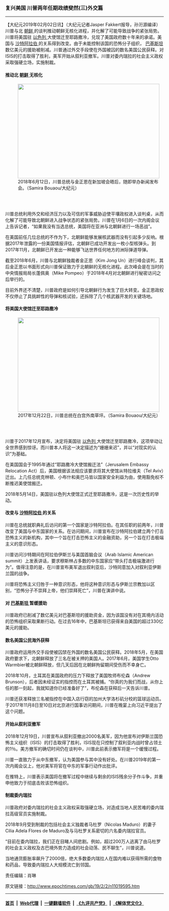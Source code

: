 ### 复兴美国 川普两年任期政绩斐然(三)外交篇
------------------------

<p>
 【大纪元2019年02月02日讯】（大纪元记者Jasper Fakkert报导，孙洐源编译）川普与北
 <a href="http://www.epochtimes.com/gb/tag/%E6%9C%9D%E9%B2%9C.html">
  朝鲜
 </a>
 的谈判推动朝鲜无核化进程，并化解了可能导致战争的紧张局势。川普将美国驻
 <a href="http://www.epochtimes.com/gb/tag/%E4%BB%A5%E8%89%B2%E5%88%97.html">
  以色列
 </a>
 大使馆迁至耶路撒冷，兑现了美国政府数十年来的承诺。美国与
 <a href="http://www.epochtimes.com/gb/tag/%E6%B2%99%E7%89%B9%E9%98%BF%E6%8B%89%E4%BC%AF.html">
  沙特阿拉伯
 </a>
 的关系得到改变。由于未能控制该国的恐怖分子组织，
 <a href="http://www.epochtimes.com/gb/tag/%E5%B7%B4%E5%9F%BA%E6%96%AF%E5%9D%A6.html">
  巴基斯坦
 </a>
 数亿美元的援助被削减。川普通过外交手段使在外国被囚的数名美国公民获释。对ISIS的打击取得了胜利，美军开始从叙利亚撤军。川普对委内瑞拉的社会主义政权采取强硬立场，实施制裁。
</p>
<h4>
 推动北
 <a href="http://www.epochtimes.com/gb/tag/%E6%9C%9D%E9%B2%9C.html">
  朝鲜
 </a>
 无核化
</h4>
<figure class="wp-caption aligncenter" id="attachment_11024136" style="width: 450px">
 <a href="http://i.epochtimes.com/assets/uploads/2019/02/190204113704100699.jpg">
  <img alt="" class="wp-image-11024136 size-medium" height="300" src="http://i.epochtimes.com/assets/uploads/2019/02/190204113704100699-450x300.jpg" width="450"/>
 </a>
 <br/><figcaption class="wp-caption-text">
  2018年6月12日，川普总统与金正恩在新加坡会晤后，随即举办新闻发布会。（Samira Bouaou/大纪元）
 </figcaption><br/>
</figure><br/>
<p>
 川普总统利用外交和经济压力以及可信的军事威胁迫使平壤政权进入谈判桌，从而化解了可能导致北朝鲜进入战争状态的紧张局势。川普在1月6日的一次内阁会议上告诉记者，“如果我没有当选总统，美国将在亚洲与北朝鲜进行一场恶战”。
</p>
<p>
 在美国前任几位总统的不作为下，北朝鲜能够发展核武器而没有引起多少反响。根据2017年泄露的一份美国情报评估，北朝鲜已成功开发出一枚小型核弹头。到2017年11月，北朝鲜已开发出一种能够飞达世界任何地方的洲际弹道导弹。
</p>
<p>
 截至2018年6月，川普与北朝鲜独裁者金正恩（Kim Jong Un）进行峰会谈判，其后金正恩以书面形式向川普保证致力于北朝鲜的无核化进程。此次峰会是在当时的中央情报局局长蓬佩奥（Mike Pompeo）于2018年4月对北朝鲜进行秘密访问之后举行的。
</p>
<p>
 目前外界还不清楚，川普政府是如何引导北朝鲜行为发生了巨大转变。金正恩政权不仅停止了具挑衅性的导弹和核试验，还拆除了几个核武器开发的关键场地。
</p>
<h4>
 将美国大使馆迁至耶路撒冷
</h4>
<figure class="wp-caption aligncenter" id="attachment_11024146" style="width: 450px">
 <a href="http://i.epochtimes.com/assets/uploads/2019/02/190204113845100699.jpg">
  <img alt="" class="wp-image-11024146 size-medium" height="300" src="http://i.epochtimes.com/assets/uploads/2019/02/190204113845100699-450x300.jpg" width="450"/>
 </a>
 <br/><figcaption class="wp-caption-text">
  2017年12月22日，川普总统在白宫外南草坪。（Samira Bouaou/大纪元）
 </figcaption><br/>
</figure><br/>
<p>
 川普于2017年12月宣布，决定将美国驻
 <a href="http://www.epochtimes.com/gb/tag/%E4%BB%A5%E8%89%B2%E5%88%97.html">
  以色列
 </a>
 大使馆迁至耶路撒冷，这项举动让全世界感到惊讶。而川普本人将这一决定描述为“姗姗来迟”，并以“对现实的认识”为基础。
</p>
<p>
 在美国国会于1995年通过“耶路撒冷大使馆搬迁法”（Jerusalem Embassy Relocation Act）后，美国根据该法规应该要求将其大使馆从特拉维夫（Tel Aviv）迁出。上几任总统克林顿、小布什和奥巴马皆以国家安全利益为由，使用豁免权不断推迟美使馆搬迁。
</p>
<p>
 2018年5月14日，美国驻以色列大使馆正式迁至耶路撒冷，这是一次历史性的举动。
</p>
<h4>
 改变与
 <a href="http://www.epochtimes.com/gb/tag/%E6%B2%99%E7%89%B9%E9%98%BF%E6%8B%89%E4%BC%AF.html">
  沙特阿拉伯
 </a>
 的关系
</h4>
<p>
 川普在总统就职典礼后访问的第一个国家是沙特阿拉伯。在其任职的前两年，川普改变了美国与中东国家的关系。在访问期间，川普宣布在沙特阿拉伯建立两个打击恐怖主义的新机构，其中一个旨在打击恐怖主义的金融资助，另一个旨在打击极端主义的意识形态。
</p>
<p>
 川普访问沙特期间在阿拉伯伊斯兰与美国首脑会议（Arab Islamic American summit）上发表讲话，要求穆斯林占多数的中东国家应“带头打击极端激进行为”。值得注意的是，在川普宣布美军退出叙利亚后，沙特同意加入对叙利亚伊斯兰国的战争。
</p>
<p>
 川普将恐怖主义归咎于一种意识形态，他将这种意识形态与伊斯兰宗教加以区别，“恐怖分子不崇拜上帝，他们崇拜死亡”，川普在演讲中说。
</p>
<h4>
 对
 <a href="http://www.epochtimes.com/gb/tag/%E5%B7%B4%E5%9F%BA%E6%96%AF%E5%9D%A6.html">
  巴基斯坦
 </a>
 暂缓援助
</h4>
<p>
 川普政府已削减了数亿美元对巴基斯坦的援助资金，因为该国没有对在其境内活动的恐怖组织采取果断行动。在过去16年中，巴基斯坦已获得来自美国的超过330亿美元的援助。
</p>
<h4>
 数名美国公民海外获释
</h4>
<p>
 川普政府运用外交手段使被囚禁在外国的数名美国公民获释。2018年5月，在美国政府要求下，北朝鲜释放了三名在被关押的美国人。2017年6月，美国学生Otto Warmbier被北朝鲜释放，但几天后因在北朝鲜拘留期间受伤而不幸身亡。
</p>
<p>
 2018年10月，土耳其在美国政府的压力下释放了美国牧师布伦森（Andrew Brunson），后者因未经证实的指控而在土耳其被捕。“你真的为我们而战，从你上任的那一刻起，我就知道你已经准备好了”，布伦森在获释后一天告诉川普。
</p>
<p>
 川普还获准释放三名被指控在中国入店行窃的加州大学洛杉矶分校的篮球运动员。于2017年11月8日至10日对北京进行国事访问期间，川普在晚宴上向习近平提出了这个问题。
</p>
<h4>
 开始从叙利亚撤军
</h4>
<p>
 2018年12月19日，川普宣布从叙利亚撤出2000名美军，因为他宣布对伊斯兰国恐怖主义组织（ISIS）的打击取得了胜利，ISIS现在只控制了叙利亚内战时曾占领土的1％。美方撤军的确切时间仍在谈判中，川普此前表示撤军将是一个缓慢过程。
</p>
<p>
 川普一直致力于从中东撤军，认为美国参与其中没有好处。在川普2019年的第一次内阁会议上，他对美军将官在中东的军事行动作出批评。
</p>
<p>
 在推特上，川普表示美国将在撤军过程中继续与剩余的ISIS残余分子作斗争，并重申他致力于彻底击败该恐怖组织。
</p>
<h4>
 制裁委内瑞拉
</h4>
<p>
 川普政府对委内瑞拉的社会主义政权采取强硬立场，对造成当地人民苦难的委内瑞拉高级官员实施制裁。
</p>
<p>
 2018年9月受到制裁的包括社会主义独裁者马杜罗（Nicolas Maduro）的妻子Cilia Adela Flores de Maduro及与马杜罗关系密切的六名委内瑞拉官员。
</p>
<p>
 “目前在委内瑞拉，我们正在目睹人间悲剧。例如，超过200万人逃离了由马杜罗的社会主义政权及古巴境外势力造成的社会动荡、民不聊生”，川普说道。
</p>
<p>
 当地通货膨胀率飙升了2000倍，绝大多数委内瑞拉人在国内难以获得所需的食物和药品，导致委内瑞拉人大规模流亡到邻国。
</p>
<p>
 责任编辑：肖琳
</p>

原文链接：http://www.epochtimes.com/gb/19/2/2/n11019595.htm


------------------------
#### [首页](https://github.com/gfw-breaker/banned-news/blob/master/README.md) &nbsp;|&nbsp; [Web代理](https://github.com/labour-camp/helloworld) &nbsp;|&nbsp; [一键翻墙软件](https://github.com/gfw-breaker/nogfw/blob/master/README.md) &nbsp;|&nbsp; [《九评共产党》](https://github.com/gfw-breaker/9ping.md/blob/master/README.md#九评之一评共产党是什么) &nbsp;|&nbsp; [《解体党文化》](https://github.com/gfw-breaker/jtdwh.md/blob/master/README.md#绪论)

